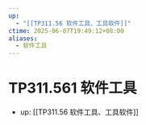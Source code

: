 ```yaml
---
up:
  - "[[TP311.56 软件工具、工具软件]]"
ctime: 2025-06-07T19:49:12+08:00
aliases:
  - 软件工具
---
```


# TP311.561 软件工具

- up: [[TP311.56 软件工具、工具软件]]

